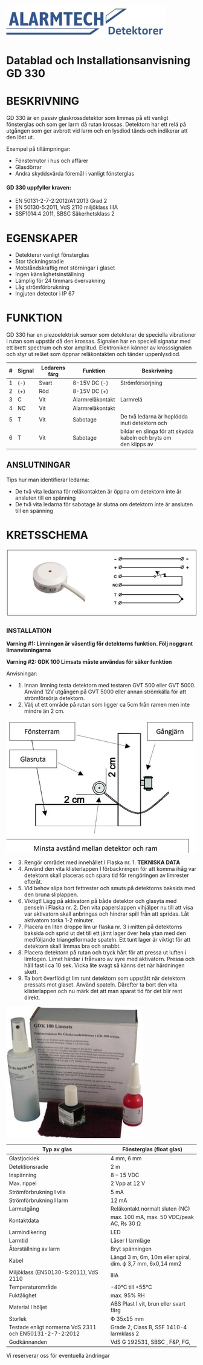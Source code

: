 ![](_page_0_Picture_1.jpeg)

# **Datablad och Installationsanvisning GD 330**

# **BESKRIVNING**

GD 330 är en passiv glaskrossdetektor som limmas på ett vanligt fönsterglas och som ger larm då rutan krossas. Detektorn har ett relä på utgången som ger avbrott vid larm och en lysdiod tänds och indikerar att den löst ut.

Exempel på tillämpningar:

- Fönsterrutor i hus och affärer
- Glasdörrar
- Andra skyddsvärda föremål i vanligt fönsterglas

#### **GD 330 uppfyller kraven:**

- EN 50131-2-7-2:2012/A1:2013 Grad 2
- EN 50130-5:2011, VdS 2110 miljöklass IIIA
- SSF1014:4 2011, SBSC Säkerhetsklass 2

# **EGENSKAPER**

- Detekterar vanligt fönsterglas
- Stor täckningsradie
- Motståndskraftig mot störningar i glaset
- Ingen känslighetsinställning
- Lämplig för 24 timmars övervakning
- Låg strömförbrukning
- Ingjuten detector i IP 67

# **FUNKTION**

GD 330 har en piezoelektrisk sensor som detekterar de speciella vibrationer i rutan som uppstår då den krossas. Signalen har en speciell signatur med ett brett spectrum och stor amplitud. Elektroniken känner av krosssignalen och styr ut reläet som öppnar reläkontakten och tänder uppenlysdiod.

| # | Signal | Ledarens färg | Funktion         | Beskrivning                                                          |
|---|--------|---------------|------------------|----------------------------------------------------------------------|
| 1 | (-)    | Svart         | 8-15V DC (-)     | Strömförsörjning                                                     |
| 2 | (+)    | Röd           | 8-15V DC (+)     |                                                                      |
| 3 | C      | Vit           | Alarmreläkontakt | Larmrelä                                                             |
| 4 | NC     | Vit           | Alarmreläkontakt |                                                                      |
| 5 | T      | Vit           | Sabotage         | De två ledarna är hoplödda inuti detektorn och                       |
| 6 | T      | Vit           | Sabotage         | bildar en slinga för att skydda kabeln och bryts om<br>den klipps av |

## **ANSLUTNINGAR**

Tips hur man identifierar ledarna:

- De två vita ledarna för reläkontakten är öppna om detektorn inte är ansluten till en spänning
- De två vita ledarna för sabotage är slutna om detektorn inte är ansluten till en spänning

# **KRETSSCHEMA**

![](_page_0_Figure_30.jpeg)

### **INSTALLATION**

**Varning #1: Limningen är väsentlig för detektorns funktion. Följ noggrant limanvisningarna** 

**Varning #2: GDK 100 Limsats måste användas för säker funktion** 

Anvisningar:

- 1. Innan limning testa detektorn med testaren GVT 500 eller GVT 5000. Använd 12V utgången på GVT 5000 eller annan strömkälla för att strömförsörja detektorn.
- 2. Välj ut ett område på rutan som ligger ca 5cm från ramen men inte mindre än 2 cm.

![](_page_1_Figure_6.jpeg)

- 3. Rengör området med innehållet I Flaska nr. 1.
**TEKNISKA DATA** 

- 4. Använd den vita klisterlappen I förbackningen för att komma ihåg var detektorn skall placeras och spara tid för rengöringen av limrester efteråt.
- 5. Vid behov slipa bort fettrester och smuts på detektorns baksida med den bruna sliplappen.
- 6. Viktigt! Lägg på aktivatorn på både detektor och glasyta med penseln i Flaska nr. 2. Den vita paperslappen vihjälper nu till att visa var aktivatorn skall anbringas och hindrar spill från att spridas. Låt aktivatorn torka 1-2 minuter.
- 7. Placera en liten droppe lim ur flaska nr. 3 i mitten på detektorns baksida och sprid ut det till ett jämt lager över hela ytan med den medföljande triangelformade spateln. Ett tunt lager är viktigt för att detektorn skall limmas bra och snabbt.
- 8. Placera detektorn på rutan och tryck hårt för att pressa ut luften i limfogen. Limet härdar i frånvaro av syre med aktivatorn. Pressa och håll fast i ca 10 sek. Vicka lite svagt så känns det när härdningen skett.
- 9. Ta bort överflödigt lim runt detektorn som uppstått när detektorn pressats mot glaset. Använd spateln. Därefter ta bort den vita klisterlappen och nu märk det att man sparat tid för det blir rent direkt.

![](_page_1_Picture_14.jpeg)

| Typ av glas                                             | Fönsterglas (float glas)                                   |
|---------------------------------------------------------|------------------------------------------------------------|
| Glastjocklek                                            | 4 mm, 6 mm                                                 |
| Detektionsradie                                         | 2 m                                                        |
| Inspänning                                              | 8 – 15 VDC                                                 |
| Max. rippel                                             | 2 Vpp at 12 V                                              |
| Strömförbrukning I vila                                 | 5 mA                                                       |
| Strömförbrukning I larm                                 | 12 mA                                                      |
| Larmutgång                                              | Reläkontakt normalt sluten (NC)                            |
| Kontaktdata                                             | max. 100 mA, max. 50 VDC/peak AC, Rs 30 Ω                  |
| Larmindikering                                          | LED                                                        |
| Larmtid                                                 | Låser I larmläge                                           |
| Återställning av larm                                   | Bryt spänningen                                            |
| Kabel                                                   | Längd 3 m, 6m, 10m eller spiral, dim. ф 3,7 mm, 6x0,14 mm2 |
| Miljöklass (EN50130-5:2011), VdS 2110                   | IIIA                                                       |
| Temperaturområde                                        | -40°C till +55°C                                           |
| Fuktålighet                                             | max. 95% RH                                                |
| Material I höljet                                       | ABS Plast I vit, brun eller svart färg                     |
| Storlek                                                 | Ф 35x15 mm                                                 |
| Testade enligt normerna VdS 2311 och EN50131-2-7-2:2012 | Grade 2, Class B, SSF 1410-4 larmklass 2                   |
| Godkännanden                                            | VdS G 192531, SBSC , F&P, FG,                              |

Vi reserverar oss för eventuella ändringar